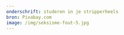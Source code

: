 ```yaml
---
onderschrift: studeren in je stripperheels
bron: Pixabay.com
image: /img/seksisme-fout-5.jpg
---
```

